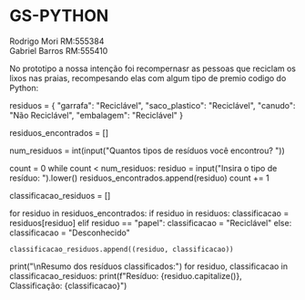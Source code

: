 # GS-PYTHON
Rodrigo Mori RM:555384  
Gabriel Barros RM:555410

No prototipo a nossa intenção foi recompernasr as pessoas que reciclam os lixos nas praias, recompesando elas com algum tipo de premio
codigo do Python:

residuos = {
    "garrafa": "Reciclável",
    "saco_plastico": "Reciclável",
    "canudo": "Não Reciclável",
    "embalagem": "Reciclável"
}


residuos_encontrados = []

num_residuos = int(input("Quantos tipos de resíduos você encontrou? "))

count = 0
while count < num_residuos:
    residuo = input("Insira o tipo de resíduo: ").lower()
    residuos_encontrados.append(residuo)
    count += 1

classificacao_residuos = []

for residuo in residuos_encontrados:
    if residuo in residuos:
        classificacao = residuos[residuo]
    elif residuo == "papel":
        classificacao = "Reciclável"
    else:
        classificacao = "Desconhecido"
   
    classificacao_residuos.append((residuo, classificacao))

print("\nResumo dos resíduos classificados:")
for residuo, classificacao in classificacao_residuos:
    print(f"Resíduo: {residuo.capitalize()}, Classificação: {classificacao}")
